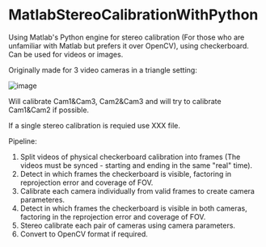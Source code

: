 # MatlabStereoCalibrationWithPython
Using Matlab's Python engine for stereo calibration (For those who are unfamiliar with Matlab but prefers it over OpenCV), using checkerboard.
Can be used for videos or images.

Originally made for 3 video cameras in a triangle setting: 

![image](https://github.com/user-attachments/assets/a878b724-a359-406f-bc97-7636730acdd4)

Will calibrate Cam1&Cam3, Cam2&Cam3 and will try to calibrate Cam1&Cam2 if possible.

If a single stereo calibration is requied use XXX file.

Pipeline:
1. Split videos of physical checkerboard calibration  into frames (The videos must be synced - starting and ending in the same "real" time).
2. Detect in which frames the checkerboard is visible, factoring in reprojection error and coverage of FOV.
3. Calibrate each camera individually from valid frames to create camera parameteres.
4. Detect in which frames the checkerboard is visible in both cameras, factoring in the reprojection error and coverage of FOV.
5. Stereo calibrate each pair of cameras  using camera parameters.
6. Convert to OpenCV format if required.
